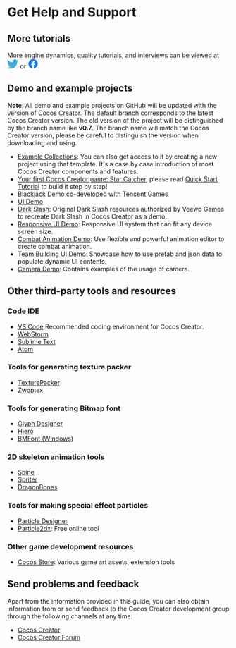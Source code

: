 # Get Help and Support

## More tutorials

More engine dynamics, quality tutorials, and interviews can be viewed at [![](introduction/twitter.png)](https://twitter.com/cocos2dx) or [![](introduction/facebook.png)](https://www.facebook.com/cocos2dx/).

## Demo and example projects

**Note**: All demo and example projects on GitHub will be updated with the version of Cocos Creator. The default branch corresponds to the latest Cocos Creator version. The old version of the project will be distinguished by the branch name like **v0.7**. The branch name will match the Cocos Creator version, please be careful to distinguish the version when downloading and using.

- [Example Collections](https://github.com/cocos-creator/example-cases): You can also get access to it by creating a new project using that template. It's a case by case introduction of most Cocos Creator components and features.
- [Your first Cocos Creator game: Star Catcher](https://github.com/cocos-creator/tutorial-first-game), please read [Quick Start Tutorial](quick-start.md) to build it step by step!
- [Blackjack Demo co-developed with Tencent Games](https://github.com/cocos-creator/tutorial-blackjack)
- [UI Demo](https://github.com/cocos-creator/demo-ui)
- [Dark Slash](https://github.com/cocos-creator/tutorial-dark-slash): Original Dark Slash resources authorized by Veewo Games to recreate Dark Slash in Cocos Creator as a demo.
- [Responsive UI Demo](https://github.com/cocos-creator/demo-responsive-ui): Responsive UI system that can fit any device screen size.
- [Combat Animation Demo](https://github.com/cocos-creator/demo-combat-animation): Use flexible and powerful animation editor to create combat animation.
- [Team Building UI Demo](https://github.com/cocos-creator/demo-team-build-ui): Showcase how to use prefab and json data to populate dynamic UI contents.
- [Camera Demo](https://github.com/cocos-creator/demo-camera): Contains examples of the usage of camera.

## Other third-party tools and resources

### Code IDE

- [VS Code](https://code.visualstudio.com/) Recommended coding environment for Cocos Creator.
- [WebStorm](https://www.jetbrains.com/webstorm/)
- [Sublime Text](http://www.sublimetext.com/)
- [Atom](https://atom.io/)

### Tools for generating texture packer

- [TexturePacker](https://www.codeandweb.com/texturepacker)
- [Zwoptex](https://zwopple.com/zwoptex/)

### Tools for generating Bitmap font

- [Glyph Designer](https://71squared.com/glyphdesigner)
- [Hiero](https://github.com/libgdx/libgdx/wiki/Hiero)
- [BMFont (Windows)](http://www.angelcode.com/products/bmfont/)

### 2D skeleton animation tools

- [Spine](http://www.esotericsoftware.com)
- [Spriter](http://brashmonkey.com/spriter.htm)
- [DragonBones](http://dragonbones.github.io/)

### Tools for making special effect particles

- [Particle Designer](http://particledesigner.71squared.com/)
- [Particle2dx](http://www.effecthub.com/particle2dx): Free online tool

### Other game development resources

- [Cocos Store](https://store.cocos.com/): Various game art assets, extension tools

## Send problems and feedback

Apart from the information provided in this guide, you can also obtain information from or send feedback to the Cocos Creator development group through the following channels at any time:

- [Cocos Creator](https://www.cocos.com/en/creator/)
- [Cocos Creator Forum](https://discuss.cocos2d-x.org/c/creator)
<!-- - QQ group: 738190852-->
